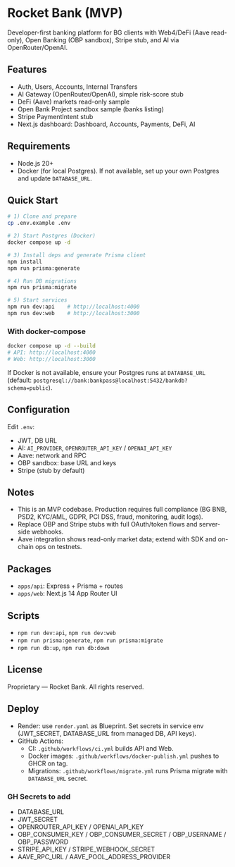 # Rocket Bank (MVP)

Developer-first banking platform for BG clients with Web4/DeFi (Aave read-only), Open Banking (OBP sandbox), Stripe stub, and AI via OpenRouter/OpenAI.

## Features
- Auth, Users, Accounts, Internal Transfers
- AI Gateway (OpenRouter/OpenAI), simple risk-score stub
- DeFi (Aave) markets read-only sample
- Open Bank Project sandbox sample (banks listing)
- Stripe PaymentIntent stub
- Next.js dashboard: Dashboard, Accounts, Payments, DeFi, AI

## Requirements
- Node.js 20+
- Docker (for local Postgres). If not available, set up your own Postgres and update `DATABASE_URL`.

## Quick Start
```bash
# 1) Clone and prepare
cp .env.example .env

# 2) Start Postgres (Docker)
docker compose up -d

# 3) Install deps and generate Prisma client
npm install
npm run prisma:generate

# 4) Run DB migrations
npm run prisma:migrate

# 5) Start services
npm run dev:api    # http://localhost:4000
npm run dev:web    # http://localhost:3000
```

### With docker-compose
```bash
docker compose up -d --build
# API: http://localhost:4000
# Web: http://localhost:3000
```

If Docker is not available, ensure your Postgres runs at `DATABASE_URL` (default: `postgresql://bank:bankpass@localhost:5432/bankdb?schema=public`).

## Configuration
Edit `.env`:
- JWT, DB URL
- AI: `AI_PROVIDER`, `OPENROUTER_API_KEY` / `OPENAI_API_KEY`
- Aave: network and RPC
- OBP sandbox: base URL and keys
- Stripe (stub by default)

## Notes
- This is an MVP codebase. Production requires full compliance (BG BNB, PSD2, KYC/AML, GDPR, PCI DSS, fraud, monitoring, audit logs).
- Replace OBP and Stripe stubs with full OAuth/token flows and server-side webhooks.
- Aave integration shows read-only market data; extend with SDK and on-chain ops on testnets.

## Packages
- `apps/api`: Express + Prisma + routes
- `apps/web`: Next.js 14 App Router UI

## Scripts
- `npm run dev:api`, `npm run dev:web`
- `npm run prisma:generate`, `npm run prisma:migrate`
- `npm run db:up`, `npm run db:down`

## License
Proprietary — Rocket Bank. All rights reserved.

## Deploy
- Render: use `render.yaml` as Blueprint. Set secrets in service env (JWT_SECRET, DATABASE_URL from managed DB, API keys).
- GitHub Actions:
  - CI: `.github/workflows/ci.yml` builds API and Web.
  - Docker images: `.github/workflows/docker-publish.yml` pushes to GHCR on tag.
  - Migrations: `.github/workflows/migrate.yml` runs Prisma migrate with `DATABASE_URL` secret.

### GH Secrets to add
- DATABASE_URL
- JWT_SECRET
- OPENROUTER_API_KEY / OPENAI_API_KEY
- OBP_CONSUMER_KEY / OBP_CONSUMER_SECRET / OBP_USERNAME / OBP_PASSWORD
- STRIPE_API_KEY / STRIPE_WEBHOOK_SECRET
- AAVE_RPC_URL / AAVE_POOL_ADDRESS_PROVIDER
